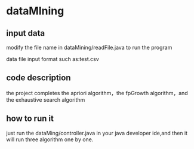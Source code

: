 # dataMIning

## input data

modify the file name in dataMining/readFile.java to run the program

data file input format such as:test.csv

## code description
the project completes the apriori algorithm，the fpGrowth algorithm，and the exhaustive search algorithm

## how to run it
just run the dataMing/controller.java in your java developer ide,and then it will run three algorithm one by one.
